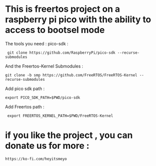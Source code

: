 # This is freertos project  on  a raspberry pi pico with the ability to access to bootsel mode 

The tools you need : pico-sdk : 

     git clone https://github.com/RaspberryPi/pico-sdk --recurse-submodules

And the Freertos-Kernel Submodules : 

    git clone -b smp https://github.com/FreeRTOS/FreeRTOS-Kernel --recurse-submodules

Add pico sdk path : 

    export PICO_SDK_PATH=$PWD/pico-sdk

Add Freertos path : 

     export FREERTOS_KERNEL_PATH=$PWD/FreeRTOS-Kernel

# if you like the project , you can donate us for more : 

    https://ko-fi.com/heyitsmeyo
